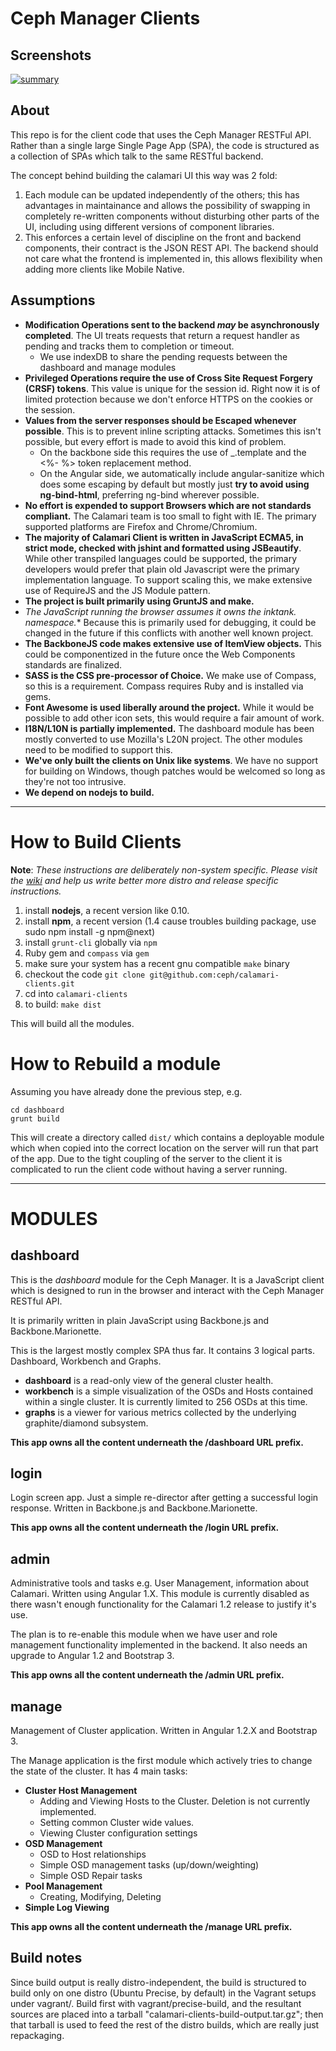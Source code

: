 Ceph Manager Clients
===================


Screenshots
----------
[![summary](screenshots/summary.jpeg)](screenshots/screenshots.md)

About
-----

This repo is for the client code that uses the Ceph Manager RESTFul API. Rather than a single large Single Page App (SPA), the code is structured as a collection of SPAs which talk to the same RESTful backend.

The concept behind building the calamari UI this way was 2 fold:

  1. Each module can be updated independently of the others; this has advantages in maintainance and allows the possibility of swapping in completely re-written components without disturbing other parts of the UI, including using different versions of component libraries.
  2. This enforces a certain level of discipline on the front and backend components, their contract is the JSON REST API. The backend should not care what the frontend is implemented in, this allows flexibility when adding more clients like Mobile Native.


Assumptions
-----------

* **Modification Operations sent to the backend *may* be asynchronously completed**. The UI treats requests that return a request handler as pending and tracks them to completion or timeout.
  * We use indexDB to share the pending requests between the dashboard and manage modules
* **Privileged Operations require the use of Cross Site Request Forgery (CRSF) tokens**. This value is unique for the session id. Right now it is of limited protection because we don't enforce HTTPS on the cookies or the session.
* **Values from the server responses should be Escaped whenever possible**. This is to prevent inline scripting attacks. Sometimes this isn't possible, but every effort is made to avoid this kind of problem.
  * On the backbone side this requires the use of _.template and the <%- %> token replacement method.
  * On the Angular side, we automatically include angular-sanitize which does some escaping by default but mostly just **try to avoid using ng-bind-html**, preferring ng-bind wherever possible.
* **No effort is expended to support Browsers which are not standards compliant.** The Calamari team is too small to fight with IE. The primary supported platforms are Firefox and Chrome/Chromium.
* **The majority of Calamari Client is written in JavaScript ECMA5, in strict mode, checked with jshint and formatted using JSBeautify**. While other transpiled languages could be supported, the primary developers would prefer that plain old Javascript were the primary implementation language. To support scaling this, we make extensive use of RequireJS and the JS Module pattern.
* **The project is built primarily using GruntJS and make.**
* **The JavaScript running the browser assumes it owns the inktank.* namespace.** Because this is primarily used for debugging, it could be changed in the future if this conflicts with another well known project.
* **The BackboneJS code makes extensive use of ItemView objects.** This could be componentized in the future once the Web Components standards are finalized.
* **SASS is the CSS pre-processor of Choice.** We make use of Compass, so this is a requirement. Compass requires Ruby and is installed via gems.
* **Font Awesome is used liberally around the project.** While it would be possible to add other icon sets, this would require a fair amount of work.
* **I18N/L10N is partially implemented.** The dashboard module has been mostly converted to use Mozilla's L20N project. The other modules need to be modified to support this.
* **We've only built the clients on Unix like systems**. We have no support for building on Windows, though patches would be welcomed so long as they're not too intrusive.
* **We depend on nodejs to build.**

---------------------------------------------------------

How to Build Clients
============

**Note**: *These instructions are deliberately non-system specific. Please visit the [wiki](https://github.com/ceph/calamari-clients/wiki) and help us write better more distro and release specific instructions.*

1. install **nodejs**, a recent version like 0.10.
2. install **npm**, a recent version (1.4 cause troubles building package, use sudo npm install -g npm@next)
3. install `grunt-cli` globally via `npm`
4. Ruby gem and `compass` via `gem`
5. make sure your system has a recent gnu compatible `make` binary
4. checkout the code `git clone git@github.com:ceph/calamari-clients.git`
5. cd into `calamari-clients`
6. to build: `make dist`

This will build all the modules.

How to Rebuild a module
============================

Assuming you have already done the previous step, e.g.

    cd dashboard
    grunt build
    
This will create a directory called `dist/` which contains a deployable module which when copied into the correct location on the server will run that part of the app. Due to the tight coupling of the server to the client it is complicated to run the client code without having a server running.

---------------------------------------------------------


MODULES
=======

dashboard
---------

This is the *dashboard* module for the Ceph Manager. It is a JavaScript client which is designed to run in the browser and interact with the Ceph Manager RESTful API.

It is primarily written in plain JavaScript using Backbone.js and Backbone.Marionette.

This is the largest mostly complex SPA thus far. It contains 3 logical parts. Dashboard, Workbench and Graphs. 

 * **dashboard** is a read-only view of the general cluster health.
 * **workbench** is a simple visualization of the OSDs and Hosts contained within a single cluster. It is currently limited to 256 OSDs at this time.
 * **graphs** is a viewer for various metrics collected by the underlying graphite/diamond subsystem.
 
**This app owns all the content underneath the /dashboard URL prefix.**
 
login
-----

Login screen app. Just a simple re-director after getting a successful login response. Written in Backbone.js and Backbone.Marionette.

**This app owns all the content underneath the /login URL prefix.**

admin
-----

Administrative tools and tasks e.g. User Management, information about Calamari. Written using Angular 1.X. This module is currently disabled as there wasn't enough functionality for the Calamari 1.2 release to justify it's use.

The plan is to re-enable this module when we have user and role management functionality implemented in the backend. It also needs an upgrade to Angular 1.2 and Bootstrap 3.

**This app owns all the content underneath the /admin URL prefix.**

manage
------

Management of Cluster application. Written in Angular 1.2.X and Bootstrap 3.

The Manage application is the first module which actively tries to change the state of the cluster. It has 4 main tasks:

 * **Cluster Host Management** 
   * Adding and Viewing Hosts to the Cluster. Deletion is not currently implemented.
   * Setting common Cluster wide values.
   * Viewing Cluster configuration settings
 * **OSD Management**
   * OSD to Host relationships
   * Simple OSD management tasks (up/down/weighting)
   * Simple OSD Repair tasks
 * **Pool Management**
   * Creating, Modifying, Deleting
 * **Simple Log Viewing**

**This app owns all the content underneath the /manage URL prefix.**


Build notes
-----------

Since build output is really distro-independent, the build is structured to
build only on one distro (Ubuntu Precise, by default) in the Vagrant setups
under vagrant/.  Build first with vagrant/precise-build, and the resultant
sources are placed into a tarball "calamari-clients-build-output.tar.gz";
then that tarball is used to feed the rest of the distro builds, which
are really just repackaging.

